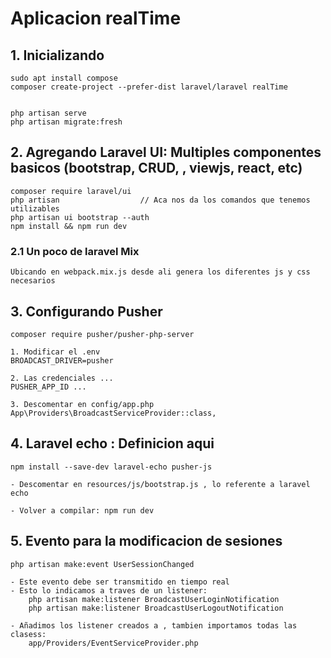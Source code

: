 # Aplicacion realTime 

## 1. Inicializando
    sudo apt install compose
    composer create-project --prefer-dist laravel/laravel realTime


    php artisan serve
    php artisan migrate:fresh

## 2. Agregando Laravel UI: Multiples componentes basicos (bootstrap, CRUD, , viewjs, react, etc)

    composer require laravel/ui
    php artisan                  // Aca nos da los comandos que tenemos utilizables
    php artisan ui bootstrap --auth
    npm install && npm run dev


### 2.1 Un poco de laravel Mix

    Ubicando en webpack.mix.js desde ali genera los diferentes js y css necesarios


## 3. Configurando Pusher

    composer require pusher/pusher-php-server

    1. Modificar el .env
    BROADCAST_DRIVER=pusher

    2. Las credenciales ...
    PUSHER_APP_ID ...

    3. Descomentar en config/app.php
    App\Providers\BroadcastServiceProvider::class,

## 4. Laravel echo : Definicion aqui

    npm install --save-dev laravel-echo pusher-js

    - Descomentar en resources/js/bootstrap.js , lo referente a laravel echo

    - Volver a compilar: npm run dev

## 5. Evento para la modificacion de sesiones

    php artisan make:event UserSessionChanged

    - Este evento debe ser transmitido en tiempo real
    - Esto lo indicamos a traves de un listener: 
        php artisan make:listener BroadcastUserLoginNotification
        php artisan make:listener BroadcastUserLogoutNotification

    - Añadimos los listener creados a , tambien importamos todas las clasess:
        app/Providers/EventServiceProvider.php